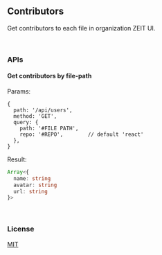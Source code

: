 ## Contributors

Get contributors to each file in organization ZEIT UI.

<br/>

### APIs

#### Get contributors by file-path

Params:

```
{
  path: '/api/users',
  method: 'GET',
  query: {
    path: '#FILE PATH',
    repo: '#REPO',        // default 'react'
  },
}
```

Result:

```ts
Array<{
  name: string
  avatar: string
  url: string
}>
```

<br/>

### License

[MIT](LICENSE)

